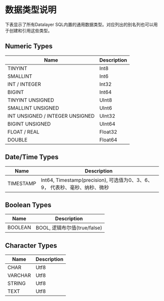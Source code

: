 # 数据类型说明
下表显示了所有Datalayer SQL内置的通用数据类型。对应列出的别名列也可以用于创建和引用这些类型。

## Numeric Types
|  Name                             | Description                                                             |
|  -------------                    |------------------------------------------------------------------------ |
| TINYINT                           | Int8                                                                    |
| SMALLINT                          | Int6                                                                    |
| INT / INTEGER                     | Int32                                                                   |
| BIGINT                            | Int64                                                                   |
| TINYINT UNSIGNED                  | UInt8                                                                   |
| SMALLINT UNSIGNED                 | UInt6                                                                   |
| INT UNSIGNED / INTEGER UNSIGNED   | UInt32                                                                  |
| BIGINT UNSIGNED                   | UInt64                                                                  |
| FLOAT / REAL                      | Float32                                                                 |
| DOUBLE                            | Float64                                                                 |

## Date/Time Types
|  Name                             | Description                                                             |
|  -------------                    |-----------------------------------------                                |
| TIMESTAMP                         | Int64, Timestamp(precision), 可选值为0、3、6、9， 代表秒、毫秒、纳秒、微秒     |

## Boolean Types
|  Name                             | Description                                                             |
|  -------------                    |-----------------------------------------------------------------------  |
| BOOLEAN                           | BOOL, 逻辑布尔值(true/false)                                              |


## Character Types
|  Name                             | Description                                                             |
|  -------------                    |-----------------------------------------------------------------------  |
| CHAR                              | Utf8                                                                    |
| VARCHAR                           | Utf8                                                                    |
| STRING                            | Utf8                                                                    |
| TEXT                              | Utf8                                                                    |

